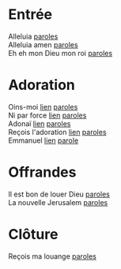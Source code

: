# Entrée  
Alleluia [paroles](paroles/Alleluia)     
Alleluia amen [paroles](paroles/Alleluia_amen)     
Eh eh mon Dieu mon roi [paroles](Eh_eh_eh_mon_Dieu_mon_roi)    
  
# Adoration  
Oins-moi [lien](https://www.youtube.com/watch?v=zBCusFlO5Kc) [paroles](paroles/oins_moi)   
Ni par force [lien](https://www.youtube.com/watch?v=1JHn7bAqHJg) [paroles](paroles)  
Adonaï [lien](https://www.youtube.com/watch?v=d4Qb3rBqm3k&t=161s) [paroles](paroles/Adonai_le_Dieu_créateur)  
Reçois l'adoration [lien](https://www.youtube.com/watch?v=d4Qb3rBqm3k&t=161s) [paroles](paroles/recois_l_adoration)  
Emmanuel [lien](https://www.youtube.com/watch?v=84Bq-Yw6UxU) [parole](parole)   
  
# Offrandes  
Il est bon de louer Dieu  [paroles](paroles/Il_est_bon_de_louer_Dieu)   
La nouvelle Jerusalem [paroles](paroles/La_nouvelle_Jérusalem)   
  
# Clôture  
Reçois ma louange [paroles](paroles/Reçois_ma_louange)   
